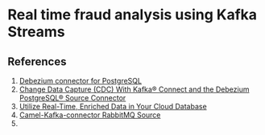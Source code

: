 # Real time fraud analysis using Kafka Streams

## References

1. [Debezium connector for PostgreSQL](https://debezium.io/documentation/reference/2.1/connectors/postgresql.html)
2. [Change Data Capture (CDC) With Kafka® Connect and the Debezium PostgreSQL® Source Connector](https://www.instaclustr.com/blog/change-data-capture-cdc-with-kafka-connect-and-the-debezium-postgresql-source-connector/)
3. [Utilize Real-Time, Enriched Data in Your Cloud Database](https://www.confluent.io/use-case/database/)
4. [Camel-Kafka-connector RabbitMQ Source](https://github.com/apache/camel-kafka-connector-examples/tree/main/rabbitmq/rabbitmq-source)
5.